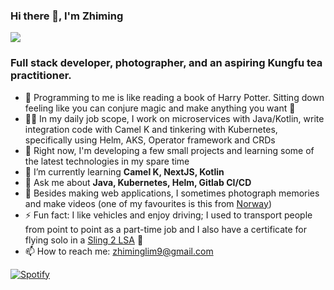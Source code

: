 ### Hi there 👋, I'm Zhiming

<!--
**zhiminglim/zhiminglim** is a ✨ _special_ ✨ repository because its `README.md` (this file) appears on your GitHub profile.
-->

![](https://komarev.com/ghpvc/?username=zhiminglim&color=blue)

<h3 align="left">Full stack developer, photographer, and an aspiring Kungfu tea practitioner.</h3>

- 📝 Programming to me is like reading a book of Harry Potter. Sitting down feeling like you can conjure magic and make anything you want 🧙
- 🤸‍♂️ In my daily job scope, I work on microservices with Java/Kotlin, write integration code with Camel K and tinkering with Kubernetes, specifically using Helm, AKS, Operator framework and CRDs
- 🔭 Right now, I'm developing a few small projects and learning some of the latest technologies in my spare time
- 🌱 I’m currently learning **Camel K, NextJS, Kotlin**
- 💬 Ask me about **Java, Kubernetes, Helm, Gitlab CI/CD**
- 🎥 Besides making web applications, I sometimes photograph memories and make videos (one of my favourites is this from [Norway](https://www.youtube.com/watch?v=IZIyPsi3KR4))
- ⚡ Fun fact: I like vehicles and enjoy driving; I used to transport people from point to point as a part-time job and I also have a certificate for flying solo in a [Sling 2 LSA](https://www.planeandpilotmag.com/images/stories/2012/sept/sling/lead.jpg) 🙂
- 📫 How to reach me: [zhiminglim9@gmail.com](mailto:zhiminglim9@gmail.com)


[![Spotify](https://zmxcr-spotify.vercel.app/api/spotify)](https://open.spotify.com/user/laivoji)

